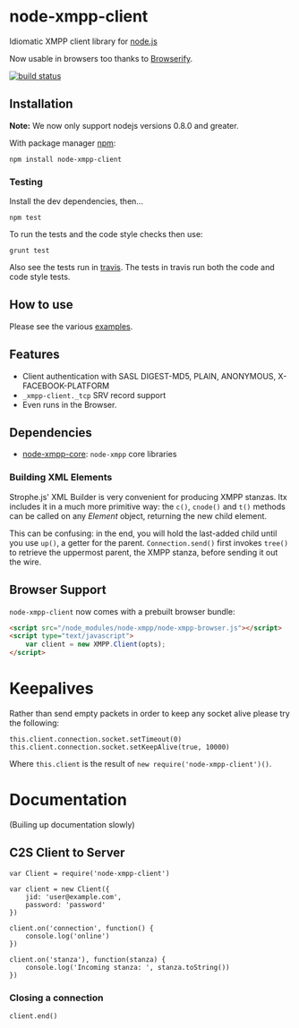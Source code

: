# node-xmpp-client

Idiomatic XMPP client library for [node.js](http://nodejs.org/)

Now usable in browsers too thanks to [Browserify](https://github.com/substack/node-browserify).

[![build status](https://secure.travis-ci.org/node-xmpp/node-xmpp-client.png)](http://travis-ci.org/node-xmpp/node-xmpp-client)

## Installation

__Note:__ We now only support nodejs versions 0.8.0 and greater.

With package manager [npm](http://npmjs.org/):

    npm install node-xmpp-client

### Testing

Install the dev dependencies, then...

```npm test```

To run the tests and the code style checks then use:

```grunt test```

Also see the tests run in [travis](http://travis-ci.org/node-xmpp/node-xmpp-client). The tests in travis run both the code and code style tests.

## How to use

Please see the various [examples](https://github.com/astro/node-xmpp/tree/master/examples).

## Features

* Client authentication with SASL DIGEST-MD5, PLAIN, ANONYMOUS, X-FACEBOOK-PLATFORM
* `_xmpp-client._tcp` SRV record support
* Even runs in the Browser.

## Dependencies

* [node-xmpp-core](https://github.com/node-xmpp/ltx): `node-xmpp` core libraries

### Building XML Elements

Strophe.js' XML Builder is very convenient for producing XMPP
stanzas. ltx includes it in a much more primitive way: the
`c()`, `cnode()` and `t()` methods can be called on any *Element*
object, returning the new child element.

This can be confusing: in the end, you will hold the last-added child
until you use `up()`, a getter for the parent. `Connection.send()`
first invokes `tree()` to retrieve the uppermost parent, the XMPP
stanza, before sending it out the wire.

## Browser Support

`node-xmpp-client` now comes with a prebuilt browser bundle:

```html
<script src="/node_modules/node-xmpp/node-xmpp-browser.js"></script>
<script type="text/javascript">
    var client = new XMPP.Client(opts);
</script>
```

# Keepalives

Rather than send empty packets in order to keep any socket alive please try the following:

```
this.client.connection.socket.setTimeout(0)
this.client.connection.socket.setKeepAlive(true, 10000)
```

Where `this.client` is the result of `new require('node-xmpp-client')()`.

# Documentation

(Builing up documentation slowly)

## C2S Client to Server 

```
var Client = require('node-xmpp-client')

var client = new Client({
    jid: 'user@example.com',
    password: 'password'
})

client.on('connection', function() {
    console.log('online')
})

client.on('stanza'), function(stanza) {
    console.log('Incoming stanza: ', stanza.toString())
})
```

### Closing a connection

```
client.end()
```

